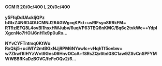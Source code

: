 #### GCM R 20/0c/400 L 20/0c/400
**y5FfqDdUAckIjQPz**<br/>**bGlxZ4N6D4DUCMNJ29AGWgcqKPkt+usRlFsyoSR9kFM=**<br/>**RT9zlEFQ8L4ovBl1hsxHWJubv/6uqVP63TEQ8nKMC/Bq6c2tvkWc++YdplXgcnNo7HOlJ6nH1x9p0uRo...**<br/><br/>
**NYvCYFTntmq0KtWu**<br/>**RxQkj5+ucWlY2mtBGxNJjRPM6NYowlc+vHqhTf5ovbw=**<br/>**w7Zkwf8IHYzWvt9Gns09HnvOCoA+fSRsZQx6tnl08C1aw9ZSvCnSPFYMWWBBRKaDzBOVC/feFeOQv2/6...**